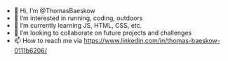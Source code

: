 - 👋 Hi, I’m @ThomasBaeskow
- 👀 I’m interested in running, coding, outdoors
- 🌱 I’m currently learning JS, HTML, CSS, etc.
- 💞️ I’m looking to collaborate on future projects and challenges
- 📫 How to reach me via https://www.linkedin.com/in/thomas-baeskow-0111b6206/

<!---
ThomasBaeskow/ThomasBaeskow is a ✨ special ✨ repository because its `README.md` (this file) appears on your GitHub profile.
You can click the Preview link to take a look at your changes.
--->
